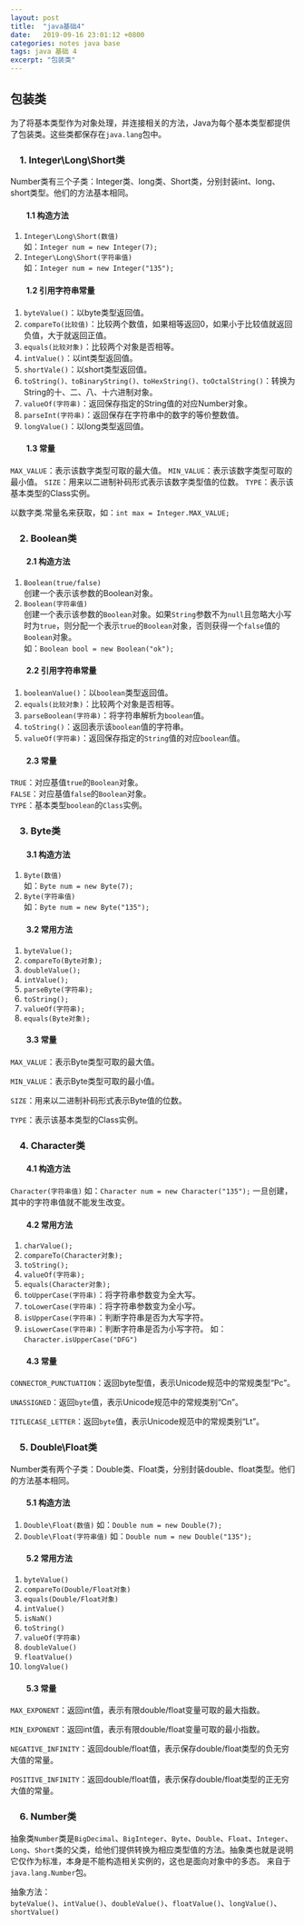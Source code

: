 ```yaml
---
layout: post
title:  "java基础4"
date:   2019-09-16 23:01:12 +0800
categories: notes java base
tags: java 基础 4
excerpt: "包装类"
---
```


## 包装类

为了将基本类型作为对象处理，并连接相关的方法，Java为每个基本类型都提供了包装类。这些类都保存在`java.lang`包中。

### &emsp;1. Integer\Long\Short类

Number类有三个子类：Integer类、long类、Short类，分别封装int、long、short类型。他们的方法基本相同。

#### &emsp;&emsp;1.1 构造方法

1. `Integer\Long\Short(数值)`  
如：`Integer num = new Integer(7);`  
2. `Integer\Long\Short(字符串值)`  
如：`Integer num = new Integer("135");`  

#### &emsp;&emsp;1.2 引用字符串常量

1. `byteValue()`：以byte类型返回值。
2. `compareTo(比较值)`：比较两个数值，如果相等返回0，如果小于比较值就返回负值，大于就返回正值。
3. `equals(比较对象)`：比较两个对象是否相等。
4. `intValue()`：以int类型返回值。
5. `shortVale()`：以short类型返回值。
6. `toString()、toBinaryString()、toHexString()、toOctalString()`：转换为String的十、二、八、十六进制对象。  
7. `valueOf(字符串)`：返回保存指定的String值的对应Number对象。
8. `parseInt(字符串)`：返回保存在字符串中的数字的等价整数值。
9. `longValue()`：以long类型返回值。

#### &emsp;&emsp;1.3 常量

`MAX_VALUE`：表示该数字类型可取的最大值。
`MIN_VALUE`：表示该数字类型可取的最小值。
`SIZE`：用来以二进制补码形式表示该数字类型值的位数。
`TYPE`：表示该基本类型的Class实例。

以数字类.常量名来获取，如：`int max = Integer.MAX_VALUE;`

### &emsp;2. Boolean类

#### &emsp;&emsp;2.1 构造方法

1. `Boolean(true/false)`  
创建一个表示该参数的Boolean对象。
2. `Boolean(字符串值)`  
创建一个表示该参数的`Boolean`对象。如果`String`参数不为`null`且忽略大小写时为`true`，则分配一个表示`true`的`Boolean`对象，否则获得一个`false`值的`Boolean`对象。  
如：`Boolean bool = new Boolean("ok");`

#### &emsp;&emsp;2.2 引用字符串常量

1. `booleanValue()`：以`boolean`类型返回值。
2. `equals(比较对象)`：比较两个对象是否相等。
3. `parseBoolean(字符串)`：将字符串解析为`boolean`值。
4. `toString()`：返回表示该`boolean`值的字符串。
5. `valueOf(字符串)`：返回保存指定的`String`值的对应`boolean`值。

#### &emsp;&emsp;2.3 常量

`TRUE`：对应基值`true`的`Boolean`对象。  
`FALSE`：对应基值`false`的`Boolean`对象。  
`TYPE`：基本类型`boolean`的`Class`实例。  

### &emsp;3. Byte类

#### &emsp;&emsp;3.1 构造方法

1. `Byte(数值)`  
如：`Byte num = new Byte(7);`
2. `Byte(字符串值)`  
如：`Byte num = new Byte("135");`

#### &emsp;&emsp;3.2 常用方法

1. `byteValue();`
2. `compareTo(Byte对象);`
3. `doubleValue();`
4. `intValue();`
5. `parseByte(字符串);`
6. `toString();`
7. `valueOf(字符串);`
8. `equals(Byte对象);`

#### &emsp;&emsp;3.3 常量

`MAX_VALUE`：表示Byte类型可取的最大值。

`MIN_VALUE`：表示Byte类型可取的最小值。

`SIZE`：用来以二进制补码形式表示Byte值的位数。

`TYPE`：表示该基本类型的Class实例。

### &emsp;4. Character类

#### &emsp;&emsp;4.1 构造方法

`Character(字符串值)`
如：`Character num = new Character("135");`
一旦创建，其中的字符串值就不能发生改变。

#### &emsp;&emsp;4.2 常用方法

1. `charValue();`
2. `compareTo(Character对象);`
3. `toString();`
4. `valueOf(字符串);`
5. `equals(Character对象);`
6. `toUpperCase(字符串)`：将字符串参数变为全大写。
7. `toLowerCase(字符串)`：将字符串参数变为全小写。
8. `isUpperCase(字符串)`：判断字符串是否为大写字符。
9. `isLowerCase(字符串)`：判断字符串是否为小写字符。
如：`Character.isUpperCase("DFG")`

#### &emsp;&emsp;4.3 常量

`CONNECTOR_PUNCTUATION`：返回byte型值，表示Unicode规范中的常规类型“Pc”。

`UNASSIGNED`：返回`byte`值，表示Unicode规范中的常规类别“Cn”。

`TITLECASE_LETTER`：返回`byte`值，表示Unicode规范中的常规类别“Lt”。

### &emsp;5. Double\Float类

Number类有两个子类：Double类、Float类，分别封装double、float类型。他们的方法基本相同。

#### &emsp;&emsp;5.1 构造方法

1. `Double\Float(数值)`
如：`Double num = new Double(7);`
2. `Double\Float(字符串值)`
如：`Double num = new Double("135");`

#### &emsp;&emsp;5.2 常用方法

1. `byteValue()`
2. `compareTo(Double/Float对象)`
3. `equals(Double/Float对象)`
4. `intValue()`
5. `isNaN()`
6. `toString()`
7. `valueOf(字符串)`
8. `doubleValue()`
9. `floatValue()`
10. `longValue()`

#### &emsp;&emsp;5.3 常量

`MAX_EXPONENT`：返回int值，表示有限double/float变量可取的最大指数。

`MIN_EXPONENT`：返回int值，表示有限double/float变量可取的最小指数。

`NEGATIVE_INFINITY`：返回double/float值，表示保存double/float类型的负无穷大值的常量。

`POSITIVE_INFINITY`：返回double/float值，表示保存double/float类型的正无穷大值的常量。


### &emsp;6. Number类

抽象类`Number`类是`BigDecimal`、`BigInteger`、`Byte`、`Double`、`Float`、`Integer`、`Long`、`Short`类的父类，给他们提供转换为相应类型值的方法。抽象类也就是说明它仅作为标准，本身是不能构造相关实例的，这也是面向对象中的多态。
来自于`java.lang.Number`包。

抽象方法：  
`byteValue()`、`intValue()`、`doubleValue()`、`floatValue()`、`longValue()`、`shortValue()`

